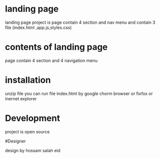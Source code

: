 # landing  page 


landing page project is page  contain 4 section and nav menu and contain 3 file (index.html ,app.js,styles.css)





# contents of landing page 

page contain 4 section  and 4 navigation menu 

# installation 

  unzip file you can run file index.html by google chorm browser or fixfox or inernet explorer 
  
# Development

project is open source 

#Designer 

design by hossam salah eid 




  



